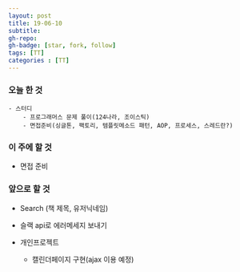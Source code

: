 ```yaml
---
layout: post
title: 19-06-10
subtitle: 
gh-repo: 
gh-badge: [star, fork, follow]
tags: [TT]
categories : [TT]
---
```

### 오늘 한 것 

    - 스터디
        - 프로그래머스 문제 풀이(124나라, 조이스틱)
        - 면접준비(싱글톤, 팩토리, 템플릿메소드 패턴, AOP, 프로세스, 스레드란?)

### 이 주에 할 것
 - 면접 준비

### 앞으로 할 것
- Search (책 제목, 유저닉네임)
- 슬랙 api로 에러메세지 보내기

- 개인프로젝트
    - 캘린더페이지 구현(ajax 이용 예정)